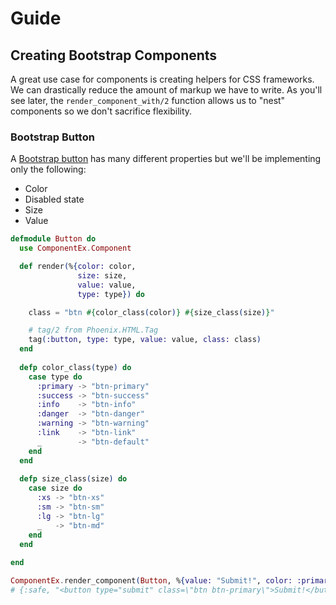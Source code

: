 # Guide

## Creating Bootstrap Components
A great use case for components is creating helpers for CSS frameworks.
We can drastically reduce the amount of markup we have to write. As you'll
see later, the `render_component_with/2` function allows us to "nest" components
so we don't sacrifice flexibility.

### Bootstrap Button
A [Bootstrap button](http://getbootstrap.com/css/#buttons) has many
different properties but we'll be implementing only the following:

* Color
* Disabled state
* Size
* Value

```elixir
defmodule Button do
  use ComponentEx.Component

  def render(%{color: color,
               size: size,
               value: value,
               type: type}) do

    class = "btn #{color_class(color)} #{size_class(size)}"

    # tag/2 from Phoenix.HTML.Tag
    tag(:button, type: type, value: value, class: class)
  end
  
  defp color_class(type) do
    case type do
      :primary -> "btn-primary"
      :success -> "btn-success"
      :info    -> "btn-info"
      :danger  -> "btn-danger"
      :warning -> "btn-warning"
      :link    -> "btn-link"
      _        -> "btn-default"
    end
  end
  
  defp size_class(size) do
    case size do
      :xs -> "btn-xs"
      :sm -> "btn-sm"
      :lg -> "btn-lg"
      _   -> "btn-md"
    end
  end
  
end  

ComponentEx.render_component(Button, %{value: "Submit!", color: :primary, })
# {:safe, "<button type="submit" class=\"btn btn-primary\">Submit!</button>"}
```
